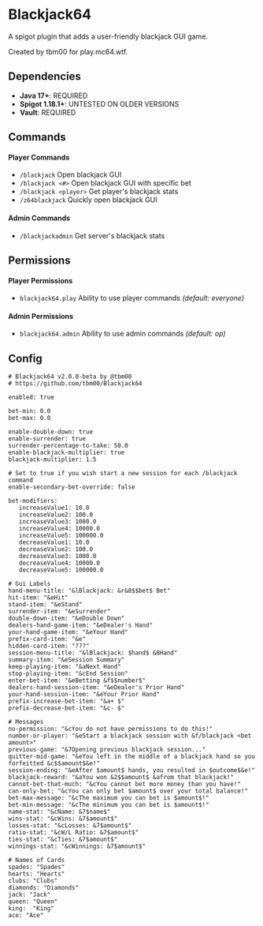 # Blackjack64
A spigot plugin that adds a user-friendly blackjack GUI game.

Created by tbm00 for play.mc64.wtf.


## Dependencies
- **Java 17+**: REQUIRED
- **Spigot 1.18.1+**: UNTESTED ON OLDER VERSIONS
- **Vault**: REQUIRED


## Commands
#### Player Commands 
- `/blackjack` Open blackjack GUI
- `/blackjack <#>` Open blackjack GUI with specific bet
- `/blackjack <player>` Get player's blackjack stats
- `/z64blackjack` Quickly open blackjack GUI

#### Admin Commands
- `/blackjackadmin` Get server's blackjack stats


## Permissions
#### Player Permissions
- `blackjack64.play` Ability to use player commands *(default: everyone)*

#### Admin Permissions
- `blackjack64.admin` Ability to use admin commands *(default: op)*


## Config
```
# Blackjack64 v2.0.0-beta by @tbm00
# https://github.com/tbm00/Blackjack64

enabled: true

bet-min: 0.0
bet-max: 0.0

enable-double-down: true
enable-surrender: true
surrender-percentage-to-take: 50.0
enable-blackjack-multiplier: true
blackjack-multiplier: 1.5

# Set to true if you wish start a new session for each /blackjack command
enable-secondary-bet-override: false

bet-modifiers:
   increaseValue1: 10.0
   increaseValue2: 100.0
   increaseValue3: 1000.0
   increaseValue4: 10000.0
   increaseValue5: 100000.0
   decreaseValue1: 10.0
   decreaseValue2: 100.0
   decreaseValue3: 1000.0
   decreaseValue4: 10000.0
   decreaseValue5: 100000.0

# Gui Labels
hand-menu-title: "&lBlackjack: &r&8$$bet$ Bet"
hit-item: "&eHit"
stand-item: "&eStand"
surrender-item: "&eSurrender"
double-down-item: "&eDouble Down"
dealers-hand-game-item: "&eDealer's Hand"
your-hand-game-item: "&eYour Hand"
prefix-card-item: "&e"
hidden-card-item: "???"
session-menu-title: "&lBlackjack: $hand$ &8Hand"
summary-item: "&eSession Summary"
keep-playing-item: "&aNext Hand"
stop-playing-item: "&cEnd Session"
enter-bet-item: "&eBetting &f$$number$"
dealers-hand-session-item: "&eDealer's Prior Hand"
your-hand-session-item: "&eYour Prior Hand"
prefix-increase-bet-item: "&a+ $"
prefix-decrease-bet-item: "&c- $"

# Messages
no-permission: "&cYou do not have permissions to do this!"
number-or-player: "&eStart a blackjack session with &f/blackjack <bet amount>"
previous-game: "&7Opening previous blackjack session..."
quitter-mid-game: "&eYou left in the middle of a blackjack hand so you forfeitted &c$$amount$&e!"
session-ending: "&eAfter $amount$ hands, you resulted in $outcome$&e!"
blackjack-reward: "&aYou won &2$$amount$ &afrom that blackjack!"
cannot-bet-that-much: "&cYou cannot bet more money than you have!"
can-only-bet: "&cYou can only bet $amount$ over your total balance!"
bet-max-message: "&cThe maximum you can bet is $amount$!"
bet-min-message: "&cThe minimum you can bet is $amount$!"
name-stat: "&cName: &7$name$"
wins-stat: "&cWins: &7$amount$"
losses-stat: "&cLosses: &7$amount$"
ratio-stat: "&cW/L Ratio: &7$amount$"
ties-stat: "&cTies: &7$amount$"
winnings-stat: "&cWinnings: &7$amount$"

# Names of Cards
spades: "Spades"
hearts: "Hearts"
clubs: "Clubs"
diamonds: "Diamonds"
jack: "Jack"
queen: "Queen"
king:  "King"
ace: "Ace"
```